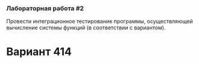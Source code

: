### Лабораторная работа #2
Провести интеграционное тестирование программы, осуществляющей вычисление системы функций (в соответствии с вариантом).
# Вариант 414
